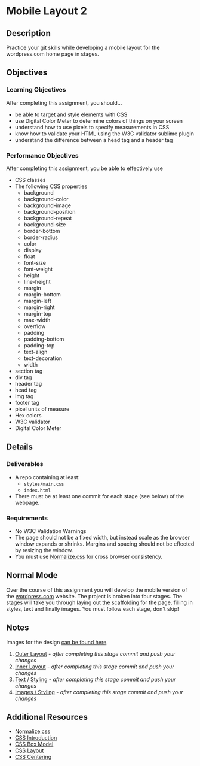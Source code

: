 
# Mobile Layout 2

## Description
Practice your git skills while developing a mobile layout for the wordpress.com home page in stages.


## Objectives

### Learning Objectives

After completing this assignment, you should…

* be able to target and style elements with CSS
* use Digital Color Meter to determine colors of things on your screen
* understand how to use pixels to specify measurements in CSS
* know how to validate your HTML using the W3C validator sublime plugin
* understand the difference between a head tag and a header tag


### Performance Objectives

After completing this assignment, you be able to effectively use

* CSS classes
* The following CSS properties
	* background
	* background-color
	* background-image
	* background-position
	* background-repeat
	* background-size
	* border-bottom
	* border-radius
	* color
	* display
	* float
	* font-size
	* font-weight
	* height
	* line-height
	* margin
	* margin-bottom
	* margin-left
	* margin-right
	* margin-top
	* max-width
	* overflow
	* padding
	* padding-bottom
	* padding-top
	* text-align
	* text-decoration
	* width
* section tag
* div tag
* header tag
* head tag
* img tag
* footer tag
* pixel units of measure
* Hex colors
* W3C validator
* Digital Color Meter



## Details

### Deliverables

* A repo containing at least:
  * `styles/main.css`
  * `index.html`
* There must be at least one commit for each stage (see below) of the webpage.

### Requirements

* No W3C Validation Warnings
* The page should not be a fixed width, but instead scale as the browser window expands or shrinks. Margins and spacing should not be effected by resizing the window.
* You must use [Normalize.css](http://necolas.github.io/normalize.css/) for cross browser consistency.


## Normal Mode
Over the course of this assignment you will develop the mobile version of the [wordpress.com](http://wordpress.com) website. The project is broken into four stages. The stages will take you through laying out the scaffolding for the page, filling in styles, text and finally images. You must follow each stage, don't skip!

## Notes
Images for the design [can be found here](/images).

1. [Outer Layout](stage1.png) - *after completing this stage commit and push your changes*
2. [Inner Layout](stage2.png) - *after completing this stage commit and push your changes*
3. [Text / Styling](stage3.png) - *after completing this stage commit and push your changes*
4. [Images / Styling](stage4.png) - *after completing this stage commit and push your changes*


## Additional Resources

* [Normalize.css](http://necolas.github.io/normalize.css/)
* [CSS Introduction](https://github.com/TIY-Austin-Front-End-Engineering/Curriculum/tree/master/css-introduction)
* [CSS Box Model](https://github.com/TIY-Austin-Front-End-Engineering/Curriculum/tree/master/css-box-model)
* [CSS Layout](https://github.com/TIY-Austin-Front-End-Engineering/Curriculum/tree/master/css-layout)
* [CSS Centering](https://github.com/TIY-Austin-Front-End-Engineering/Curriculum/tree/master/css-centering)
